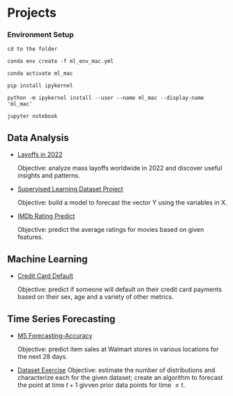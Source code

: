 # Projects
### Environment Setup

`cd to the folder`

`conda env create -f ml_env_mac.yml`

`conda activate ml_mac`

`pip install ipykernel`

`python -m ipykernel install --user --name ml_mac --display-name 'ml_mac'`

`jupyter notebook`


## Data Analysis
- [Layoffs in 2022](https://github.com/lijing0913/Projects/tree/main/Layoff%202022)

  Objective: analyze mass layoffs worldwide in 2022 and discover useful insights and patterns.

- [Supervised Learning Dataset Project](https://github.com/lijing0913/Projects/tree/main/Predicting%20Y%20based%20X)

  Objective: build a model to forecast the vector Y using the variables in X. 

- [IMDb Rating Predict](https://github.com/lijing0913/Projects/tree/main/IMDb%20Rating%20Prediction)

  Objective: predict the average ratings for movies based on given features.


## Machine Learning
- [Credit Card Default](https://github.com/lijing0913/Projects/tree/main/Credit%20Card%20Default)
  
  Objective: predict if someone will default on their credit card payments based on their sex, age and a variety of other metrics.

## Time Series Forecasting
- [M5 Forecasting-Accuracy](https://github.com/lijing0913/Projects/tree/main/M5%20Forecasting-Accuracy)

  Objective: predict item sales at Walmart stores in various locations for the next 28 days.

- [Dataset Exercise](https://github.com/lijing0913/Projects/tree/main/Dataset%20Exercise_Time%20Series)
  Objective: estimate the number of distributions and characterize each for the given dataset; create an algorithm to forecast the point at time $t+1$ givven prior data points for time $\leq t$.
